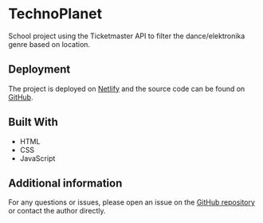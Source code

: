 # TechnoPlanet

School project using the Ticketmaster API to filter the dance/elektronika genre based on location.

## Deployment

The project is deployed on [Netlify](https://technoplanet.netlify.app) and the source code can be found on [GitHub](https://github.com/0yvz/TechnoPlanet).

## Built With

- HTML
- CSS
- JavaScript

## Additional information

For any questions or issues, please open an issue on the [GitHub repository](https://github.com/0yvz/TechnoPlanet/issues) or contact the author directly.
